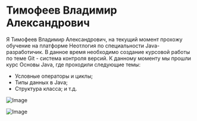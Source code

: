 # Тимофеев Владимир Александрович

Я Тимофеев Владимир Александрович, на текущий момент прохожу обучение на платформе Неотлогия по специальности Java-разработичик. В данное время необходимо создание курсовой работы по теме Git - система контроля версий. К данному моменту мы прошли курс Основы Java, где проходили следующие темы:
* Условные операторы и циклы;
* Типы данных в Java;
* Структура класса;
и т.д.

![Image](/img/Image.png)

![Image](https://github.com/VladimirTimofeev/Course_paper/blob/main/img/Image.png)
